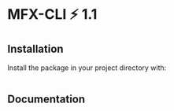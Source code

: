 # MFX-CLI ⚡ 1.1

## Installation

Install the package in your project directory with:

```sh
```

## Documentation
